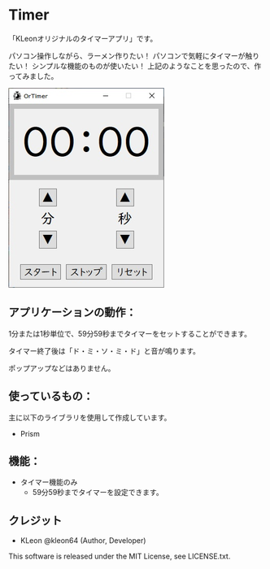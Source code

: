 ﻿# Timer

「KLeonオリジナルのタイマーアプリ」です。

パソコン操作しながら、ラーメン作りたい！
パソコンで気軽にタイマーが触りたい！
シンプルな機能のものが使いたい！
上記のようなことを思ったので、作ってみました。

![Startup project](./doc_image/app_screenshot.jpg)



## アプリケーションの動作：

1分または1秒単位で、59分59秒までタイマーをセットすることができます。

タイマー終了後は「ド・ミ・ソ・ミ・ド」と音が鳴ります。

ポップアップなどはありません。



## 使っているもの：

主に以下のライブラリを使用して作成しています。

- Prism



## 機能：

- タイマー機能のみ
	- 59分59秒までタイマーを設定できます。



## クレジット

- KLeon @kleon64 (Author, Developer)

This software is released under the MIT License, see LICENSE.txt.
